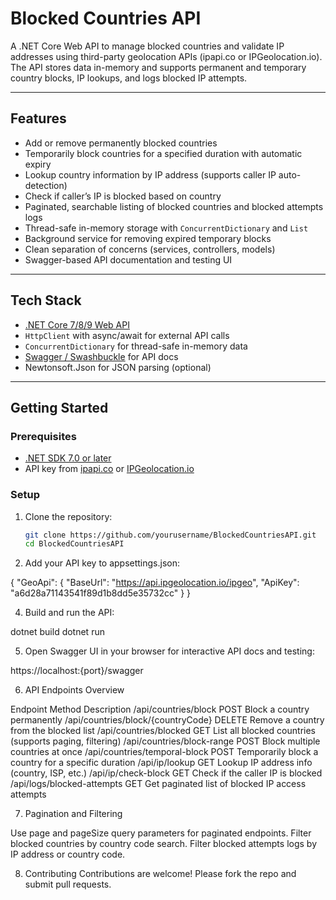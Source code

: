 # Blocked Countries API

A .NET Core Web API to manage blocked countries and validate IP addresses using third-party geolocation APIs (ipapi.co or IPGeolocation.io). The API stores data in-memory and supports permanent and temporary country blocks, IP lookups, and logs blocked IP attempts.

---

## Features

- Add or remove permanently blocked countries
- Temporarily block countries for a specified duration with automatic expiry
- Lookup country information by IP address (supports caller IP auto-detection)
- Check if caller’s IP is blocked based on country
- Paginated, searchable listing of blocked countries and blocked attempts logs
- Thread-safe in-memory storage with `ConcurrentDictionary` and `List`
- Background service for removing expired temporary blocks
- Clean separation of concerns (services, controllers, models)
- Swagger-based API documentation and testing UI

---

## Tech Stack

- [.NET Core 7/8/9 Web API](https://dotnet.microsoft.com/en-us/)
- `HttpClient` with async/await for external API calls
- `ConcurrentDictionary` for thread-safe in-memory data
- [Swagger / Swashbuckle](https://github.com/domaindrivendev/Swashbuckle.AspNetCore) for API docs
- Newtonsoft.Json for JSON parsing (optional)

---

## Getting Started

### Prerequisites

- [.NET SDK 7.0 or later](https://dotnet.microsoft.com/en-us/download)
- API key from [ipapi.co](https://ipapi.co/) or [IPGeolocation.io](https://ipgeolocation.io/)

### Setup

1. Clone the repository:

   ```bash
   git clone https://github.com/yourusername/BlockedCountriesAPI.git
   cd BlockedCountriesAPI


2. Add your API key to appsettings.json:

{
  "GeoApi": {
   "BaseUrl": "https://api.ipgeolocation.io/ipgeo",
    "ApiKey": "a6d28a71143541f89d1b8dd5e35732cc"
  }
}

4. Build and run the API:

dotnet build
dotnet run

5. Open Swagger UI in your browser for interactive API docs and testing:

https://localhost:{port}/swagger

6. API Endpoints Overview

Endpoint	Method	Description
/api/countries/block	POST	Block a country permanently
/api/countries/block/{countryCode}	DELETE	Remove a country from the blocked list
/api/countries/blocked	GET	List all blocked countries (supports paging, filtering)
/api/countries/block-range	POST	Block multiple countries at once
/api/countries/temporal-block	POST	Temporarily block a country for a specific duration
/api/ip/lookup	GET	Lookup IP address info (country, ISP, etc.)
/api/ip/check-block	GET	Check if the caller IP is blocked
/api/logs/blocked-attempts	GET	Get paginated list of blocked IP access attempts


7. Pagination and Filtering

Use page and pageSize query parameters for paginated endpoints.
Filter blocked countries by country code search.
Filter blocked attempts logs by IP address or country code.

8. Contributing
Contributions are welcome! Please fork the repo and submit pull requests.
